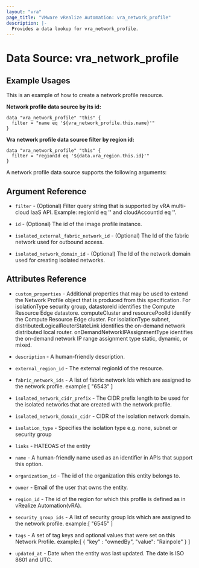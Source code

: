 ```yaml
---
layout: "vra"
page_title: "VMware vRealize Automation: vra_network_profile"
description: |-
  Provides a data lookup for vra_network_profile.
---
```


# Data Source: vra_network_profile
## Example Usages
This is an example of how to create a network profile resource.

**Network profile data source by its id:**

```hcl
data "vra_network_profile" "this" {
  filter = "name eq '${vra_network_profile.this.name}'"
}
```

**Vra network profile data source filter by region id:**

```hcl
data "vra_network_profile" "this" {
  filter = "regionId eq '${data.vra_region.this.id}'"
}
```

A network profile data source supports the following arguments:

## Argument Reference

* `filter` - (Optional) Filter query string that is supported by vRA multi-cloud IaaS API. Example: regionId eq '<regionId>' and cloudAccountId eq '<cloudAccountId>'.

* `id` - (Optional) The id of the image profile instance.

* `isolated_external_fabric_network_id` - (Optional) The Id of the fabric network used for outbound access.

* `isolated_network_domain_id` - (Optional) The Id of the network domain used for creating isolated networks.

## Attributes Reference

* `custom_properties` - Additional properties that may be used to extend the Network Profile object that is produced from this specification. For isolationType security group, datastoreId identifies the Compute Resource Edge datastore. computeCluster and resourcePoolId identify the Compute Resource Edge cluster. For isolationType subnet, distributedLogicalRouterStateLink identifies the on-demand network distributed local router. onDemandNetworkIPAssignmentType identifies the on-demand network IP range assignment type static, dynamic, or mixed.

* `description` - A human-friendly description.

* `external_region_id` - The external regionId of the resource. 

* `fabric_network_ids` - A list of fabric network Ids which are assigned to the network profile.
                         example:[ "6543" ]
* `isolated_network_cidr_prefix` - The CIDR prefix length to be used for the isolated networks that are created with the network profile.

* `isolated_network_domain_cidr` - CIDR of the isolation network domain.

* `isolation_type` - Specifies the isolation type e.g. none, subnet or security group

* `links` - HATEOAS of the entity

* `name` - A human-friendly name used as an identifier in APIs that support this option.

* `organization_id` - The id of the organization this entity belongs to.

* `owner` - Email of the user that owns the entity.

* `region_id` - The id of the region for which this profile is defined as in vRealize Automation(vRA).

* `security_group_ids` - A list of security group Ids which are assigned to the network profile.
                         example:[ "6545" ]

* `tags` - A set of tag keys and optional values that were set on this Network Profile.
           example:[ { "key" : "ownedBy", "value": "Rainpole" } ]

* `updated_at` - Date when the entity was last updated. The date is ISO 8601 and UTC.
